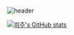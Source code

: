 
![header](https://capsule-render.vercel.app/api?type=wave&color=auto&height=300&section=header&text=HeejuPark&fontSize=90)

[![희주's GitHub stats](https://github-readme-stats.vercel.app/api?username=heejucherish&theme=tokyonight)](https://github.com/anuraghazra/github-readme-stats)

